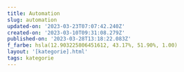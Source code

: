 ```yaml
---
title: Automation
slug: automation
updated-on: '2023-03-23T07:07:42.240Z'
created-on: '2023-03-10T09:31:08.279Z'
published-on: '2023-03-28T13:18:22.083Z'
f_farbe: hsla(12.903225806451612, 43.17%, 51.90%, 1.00)
layout: '[kategorie].html'
tags: kategorie
---
```



